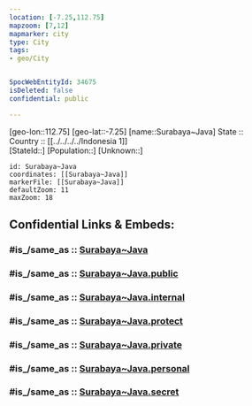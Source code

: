 ```yaml
---
location: [-7.25,112.75] 
mapzoom: [7,12] 
mapmarker: city 
type: City
tags:
- geo/City


SpocWebEntityId: 34675
isDeleted: false
confidential: public

---
```

[geo-lon::112.75] 
[geo-lat::-7.25] 
[name::Surabaya~Java] 
State ::  
Country :: [[../../../../Indonesia 1]]  
[StateId::] 
[Population::] 
[Unknown::] 


```leaflet
id: Surabaya~Java
coordinates: [[Surabaya~Java]] 
markerFile: [[Surabaya~Java]] 
defaultZoom: 11 
maxZoom: 18
```


## Confidential Links & Embeds: 

### #is_/same_as :: [Surabaya~Java](/_Standards/Earth/Continent/Asia/Asia~South~East/Malay_Archipelago/Indonesia/provinces~Indonesia/Jawa_Timur/City/Surabaya~Java.md) 

### #is_/same_as :: [Surabaya~Java.public](/_public/Earth/Continent/Asia/Asia~South~East/Malay_Archipelago/Indonesia/provinces~Indonesia/Jawa_Timur/City/Surabaya~Java.public.md) 

### #is_/same_as :: [Surabaya~Java.internal](/_internal/Earth/Continent/Asia/Asia~South~East/Malay_Archipelago/Indonesia/provinces~Indonesia/Jawa_Timur/City/Surabaya~Java.internal.md) 

### #is_/same_as :: [Surabaya~Java.protect](/_protect/Earth/Continent/Asia/Asia~South~East/Malay_Archipelago/Indonesia/provinces~Indonesia/Jawa_Timur/City/Surabaya~Java.protect.md) 

### #is_/same_as :: [Surabaya~Java.private](/_private/Earth/Continent/Asia/Asia~South~East/Malay_Archipelago/Indonesia/provinces~Indonesia/Jawa_Timur/City/Surabaya~Java.private.md) 

### #is_/same_as :: [Surabaya~Java.personal](/_personal/Earth/Continent/Asia/Asia~South~East/Malay_Archipelago/Indonesia/provinces~Indonesia/Jawa_Timur/City/Surabaya~Java.personal.md) 

### #is_/same_as :: [Surabaya~Java.secret](/_secret/Earth/Continent/Asia/Asia~South~East/Malay_Archipelago/Indonesia/provinces~Indonesia/Jawa_Timur/City/Surabaya~Java.secret.md)

